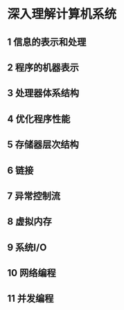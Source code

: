 # 深入理解计算机系统

## 1 信息的表示和处理

## 2 程序的机器表示

## 3 处理器体系结构

## 4 优化程序性能

## 5 存储器层次结构

## 6 链接

## 7 异常控制流

## 8 虚拟内存

## 9 系统I/O

## 10 网络编程

## 11 并发编程